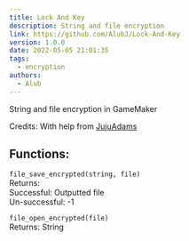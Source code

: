 ```yaml
---
title: Lock And Key
description: String and file encryption
link: https://github.com/AlubJ/Lock-And-Key
version: 1.0.0
date: 2022-05-05 21:01:35
tags:
  - encryption
authors:
  - Alub
---
```


String and file encryption in GameMaker

Credits:
With help from [JujuAdams](https://github.com/JujuAdams)

## Functions:
`file_save_encrypted(string, file)`</br>
Returns: </br>
  Successful: Outputted file</br>
  Un-successful: -1</br>

`file_open_encrypted(file)`</br>
Returns: String